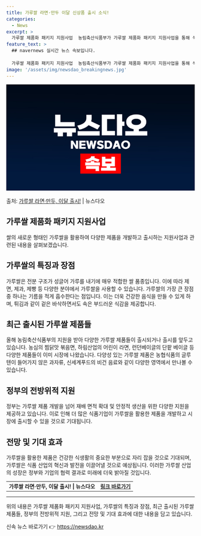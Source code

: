 ```yaml
---
title: 가루쌀 라면·만두 이달 신상품 출시 소식!
categories:
  - News
excerpt: >
  가루쌀 제품화 패키지 지원사업  농림축산식품부가 가루쌀 제품화 패키지 지원사업을 통해 식품·외식업체가 개발한…
feature_text: >
  ## navernews 실시간 뉴스 속보입니다.

  가루쌀 제품화 패키지 지원사업  농림축산식품부가 가루쌀 제품화 패키지 지원사업을 통해 식품·외식업체가 개발한…
image: '/assets/img/newsdao_breakingnews.jpg'
---
```


![뉴스다오 속보](/assets/img/newsdao_breakingnews.jpg)

<p>출처: <a href="https://newsdao.kr/4466" rel="dofollow">가루쌀 라면·만두, 이달 출시!</a> | 뉴스다오</p>

<h2 data-ke-size="size26">가루쌀 제품화 패키지 지원사업</h2>
<p data-ke-size="size16">쌀의 새로운 형태인 가루쌀을 활용하여 다양한 제품을 개발하고 출시하는 지원사업과 관련된 내용을 살펴보겠습니다.</p>

<h2 data-ke-size="size24">가루쌀의 특징과 장점</h2>
<p data-ke-size="size16">가루쌀은 전분 구조가 성글어 가루를 내기에 매우 적합한 쌀 품종입니다. 이에 따라 제면, 제과, 제빵 등 다양한 분야에서 가루쌀을 사용할 수 있습니다. 가루쌀의 가장 큰 장점 중 하나는 기름을 적게 흡수한다는 점입니다. 이는 더욱 건강한 음식을 만들 수 있게 하며, 튀김과 같이 겉은 바삭하면서도 속은 부드러운 식감을 제공합니다.</p>

<h2 data-ke-size="size24">최근 출시된 가루쌀 제품들</h2>
<p data-ke-size="size16">올해 농림축산식품부의 지원을 받아 다양한 가루쌀 제품들이 출시되거나 출시를 앞두고 있습니다. 농심의 찜닭맛 볶음면, 하림산업의 어린이 라면, 런던베이글의 단팥 베이글 등 다양한 제품들이 이미 시장에 나왔습니다. 다양성 있는 가루쌀 제품은 농협식품의 글루텐이 들어가지 않은 과자류, 신세계푸드의 비건 음료와 같이 다양한 영역에서 만나볼 수 있습니다.</p>

<h2 data-ke-size="size24">정부의 전방위적 지원</h2>
<p data-ke-size="size16">정부는 가루쌀 제품 개발을 넘어 재배 면적 확대 및 안정적 생산을 위한 다양한 지원을 제공하고 있습니다. 이로 인해 더 많은 식품기업이 가루쌀을 활용한 제품을 개발하고 시장에 출시할 수 있을 것으로 기대됩니다.</p>

<h2 data-ke-size="size24">전망 및 기대 효과</h2>
<p data-ke-size="size16">가루쌀을 활용한 제품은 건강한 식생활의 중요한 부분으로 자리 잡을 것으로 기대되며, 가루쌀은 식품 산업의 혁신과 발전을 이끌어낼 것으로 예상됩니다. 이러한 가루쌀 산업의 성장은 정부와 기업의 협력 결과로 미래에 더욱 밝아질 것입니다.</p>
<table>
  <tr>
    <td style="text-align: center; height: 17px;"><b>가루쌀 라면·만두, 이달 출시! | 뉴스다오</b></td>
    <td style="text-align: center; height: 17px;"><b><a href="https://newsdao.kr/4466">링크 바로가기</a></b></td>
  </tr>
</table>
<hr>
<p data-ke-size="size16">위의 내용은 가루쌀 제품화 패키지 지원사업, 가루쌀의 특징과 장점, 최근 출시된 가루쌀 제품들, 정부의 전방위적 지원, 그리고 전망 및 기대 효과에 대한 내용을 담고 있습니다.</p> 

신속 뉴스 바로가기 👉 <a href="https://newsdao.kr" rel="dofollow">https://newsdao.kr</a>


